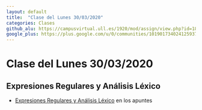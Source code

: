 ```yaml
---
layout: default
title:  "Clase del Lunes 30/03/2020"
categories: Clases
github_alu: https://campusvirtual.ull.es/1920/mod/assign/view.php?id=187733
google_plus: https://plus.google.com/u/0/communities/101901734024125937720
---
```


# Clase del Lunes 30/03/2020

## Expresiones Regulares y Análisis Léxico

* [Expresiones Regulares y Análisis Léxico]({{site.baseurl}}/tema2-expresiones-regulares-y-analisis-lexico/) en los apuntes

